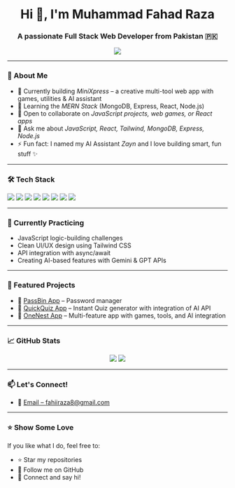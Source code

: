 <h1 align="center">Hi 👋, I'm Muhammad Fahad Raza</h1>
<h3 align="center">A passionate Full Stack Web Developer from Pakistan 🇵🇰</h3>

<p align="center">
  <img src="https://readme-typing-svg.herokuapp.com?font=Fira+Code&size=22&pause=1000&color=0202ff&center=true&width=500&lines=BSIT+Student+%26+Full+Stack+Developer;Loves+JavaScript+and+React;Building+cool+projects+everyday!"/>
</p>

---

### 🚀 About Me
- 🔭 Currently building *MiniXpress* – a creative multi-tool web app with games, utilities & AI assistant  
- 🌱 Learning the *MERN Stack* (MongoDB, Express, React, Node.js)  
- 👯 Open to collaborate on *JavaScript projects, web games, or React apps*  
- 💬 Ask me about *JavaScript, React, Tailwind, MongoDB, Express, Node.js*  
- ⚡ Fun fact: I named my AI Assistant *Zayn* and I love building smart, fun stuff ✨  

---

### 🛠 Tech Stack
<p>
  <img src="https://img.shields.io/badge/JavaScript-F7DF1E?style=flat&logo=javascript&logoColor=black"/>
  <img src="https://img.shields.io/badge/React-61DAFB?style=flat&logo=react&logoColor=black"/>
  <img src="https://img.shields.io/badge/Tailwind_CSS-38B2AC?style=flat&logo=tailwind-css&logoColor=white"/>
  <img src="https://img.shields.io/badge/Node.js-339933?style=flat&logo=node.js&logoColor=white"/>
  <img src="https://img.shields.io/badge/Express.js-000000?style=flat&logo=express&logoColor=white"/>
  <img src="https://img.shields.io/badge/MongoDB-47A248?style=flat&logo=mongodb&logoColor=white"/>
  <img src="https://img.shields.io/badge/Git-F05032?style=flat&logo=git&logoColor=white"/>
  <img src="https://img.shields.io/badge/C%2B%2B-00599C?style=flat&logo=c%2B%2B&logoColor=white"/>
</p>

---

### 🧠 Currently Practicing
- JavaScript logic-building challenges  
- Clean UI/UX design using Tailwind CSS  
- API integration with async/await  
- Creating AI-based features with Gemini & GPT APIs  

---

### 🌟 Featured Projects
- 🤖 [PassBin App](https://haroon-90.github.io/Passbin_local/) – Password manager
- 🤖 [QuickQuiz App](https://haroon-90.github.io/QuickQuiz/) – Instant Quiz generator with integration of AI API
- 🧩 [OneNest App](https://fahad-108.github.io/MINIEXPRESS/) – Multi-feature app with games, tools, and AI integration  

---

### 📈 GitHub Stats
<p align="center">
  <img src="https://github-readme-stats.vercel.app/api?username=Fahad-108&show_icons=true&theme=tokyonight&hide=prs"/>
  <img src="https://github-readme-stats.vercel.app/api/top-langs/?username=Fahad-108&layout=compact&theme=tokyonight"/>
</p>

---

### 📫 Let's Connect!
- 📧 [Email – fahiiraza8@gmail.com](mailto:fahiiraza8@gmail.com)  

---

### ⭐ Show Some Love
If you like what I do, feel free to:  
- ⭐ Star my repositories  
- 🔔 Follow me on GitHub  
- 💬 Connect and say hi!
